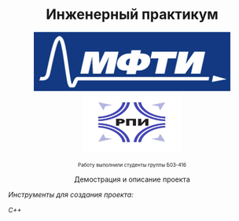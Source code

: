 <h1 align="center">Инженерный практикум</h1>

<p align="center"> <img src="logo.jpg" alt="logo" height = "120" width="400"/> <img src="logo_2.jpg" alt="logo_2" height = "120" width="200"/>

<p align = "center"> <span style="font-size: 10px;">Работу выполнили студенты группы Б03-416</span>

<p align = "center"> Демострация и описание проекта
  
<i>Инструменты для создания проекта: 

<span style="font-size: 13px;"> C++
